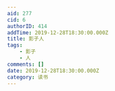 ```yaml
---
aid: 277
cid: 6
authorID: 414
addTime: 2019-12-28T18:30:00.000Z
title: 影子人
tags:
    - 影子
    - 人
comments: []
date: 2019-12-28T18:30:00.000Z
category: 读书
---
```



